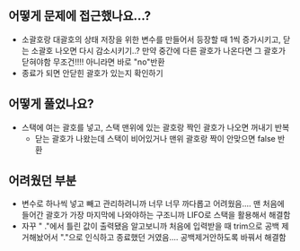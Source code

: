 ## 어떻게 문제에 접근했나요...?

- 소괄호랑 대괄호의 상태 저장을 위한 변수를 만들어서 등장할 때 1씩 증가시키고, 닫는 소괄호 나오면 다시 감소시키기..? 만약 중간에 다른 괄호가 나온다면 그 괄호가 닫혀야함 무조건!!!! 아니라면 바로 "no"반환
- 종료가 되면 안닫힌 괄호가 있는지 확인하기

## 어떻게 풀었나요?

- 스택에 여는 괄호를 넣고, 스택 맨위에 있는 괄호랑 짝인 괄호가 나오면 꺼내기 반복
  - 닫는 괄호가 나왔는데 스택이 비어있거나 맨위 괄호랑 짝이 안맞으면 false 반환

## 어려웠던 부분

- 변수로 하나씩 넣고 빼고 관리하려니까 너무 너무 까다롭고 어려웠음.... 맨 처음에 들어간 괄호가 가장 마지막에 나와야하는 구조니까 LIFO로 스택을 활용해서 해결함
- 자꾸 " ."에서 틀린 값이 출력됐음 알고보니까 처음에 입력받을 때 trim으로 공백 제거해놨어서 "."으로 인식하고 종료했던 거였음.... 공백제거안하도록 바꿔서 해결함
